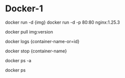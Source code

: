 # Docker-1


docker run -d {img}
docker run -d -p 80:80 nginx:1.25.3

docker pull img:version

docker logs {container-name-or=id}

docker stop {container-name}

docker ps -a

docker ps


